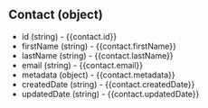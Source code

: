 ## Contact (object)
+ id (string) - {{contact.id}}
+ firstName (string) - {{contact.firstName}}
+ lastName (string) - {{contact.lastName}}
+ email (string) - {{contact.email}}
+ metadata (object) - {{contact.metadata}}
+ createdDate (string) - {{contact.createdDate}}
+ updatedDate (string) - {{contact.updatedDate}}
